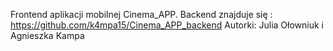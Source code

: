 Frontend aplikacji mobilnej Cinema_APP. 
Backend znajduje się :  https://github.com/k4mpa15/Cinema_APP_backend
                       Autorki: Julia Ołowniuk i Agnieszka Kampa
